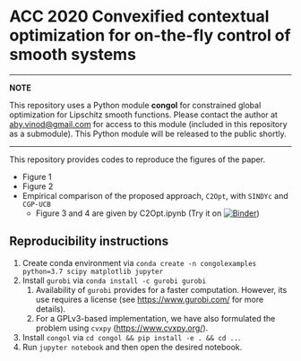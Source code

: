 # ACC 2020 Convexified contextual optimization for on-the-fly control of smooth systems

---
**NOTE**

This repository uses a Python module **congol** for constrained global optimization for Lipschitz smooth functions. Please contact the author at [aby.vinod@gmail.com](mailto:aby.vinod@gmail.com) for access to this module (included in this repository as a submodule). This Python module will be released to the public shortly.

---

This repository provides codes to reproduce the figures of the paper.
- Figure 1
- Figure 2
- Empirical comparison of the proposed approach, `C2Opt`, with `SINDYc` and `CGP-UCB`
    - Figure 3 and 4 are given by C2Opt.ipynb (Try it on [![Binder](https://mybinder.org/badge_logo.svg)](https://mybinder.org/v2/gh/abyvinod/ACC2020_C2Opt/master?filepath=C2Opt.ipynb))

## Reproducibility instructions

1. Create conda environment via `conda create -n
   congolexamples python=3.7 scipy matplotlib jupyter`
1. Install `gurobi` via `conda install -c gurobi gurobi`
    1. Availability of `gurobi` provides for a faster computation. However, 
       its use requires a license (see https://www.gurobi.com/ for more details). 
    1. For a GPLv3-based implementation, we have also formulated the problem
       using `cvxpy` (https://www.cvxpy.org/).
1. Install `congol` via `cd congol && pip install -e . && cd ..`.
1. Run `jupyter notebook` and then open the desired notebook.
